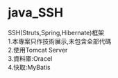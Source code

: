 # java_SSH
SSH(Struts,Spring,Hibernate)框架<BR>
1.本專案只作技術展示,未包含全部代碼<BR>
2.使用Tomcat Server<BR>
3.資料庫:Oracel<BR>
4.快取:MyBatis